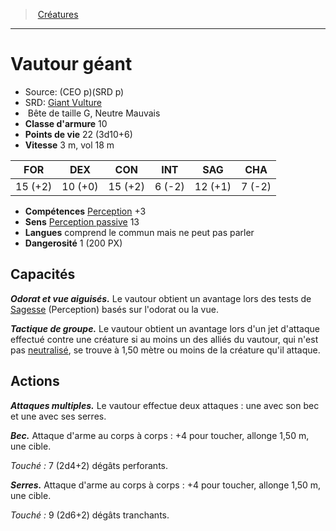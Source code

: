 ﻿---
!MonsterItem
Family: MonsterHD
Type: Bête
Size: G
Alignment: Neutre Mauvais
ArmorClass: 10
HitPoints: 22 (3d10+6)
Speed: 3 m, vol 18 m
Strength: 15 (+2)
Dexterity: 10 (+0)
Constitution: 15 (+2)
Intelligence: ' 6 (-2)'
Wisdom: 12 (+1)
Charisma: ' 7 (-2)'
Skills: '[Perception](hd_abilities_wisdom_perception.md) +3'
Senses: '[Perception passive](hd_abilities_dexterity_perception_passive.md) 13'
Languages: comprend le commun mais ne peut pas parler
Challenge: 1 (200 PX)
Id: monsters_hd.md#vautour-géant
ParentLink: monsters_hd.md#créatures
Name: Vautour géant
ParentName: Créatures
NameLevel: 1
AltName: '[Giant Vulture](srd_monsters_giant_vulture.md)'
Source: (CEO p)(SRD p)
Attributes:
  Name: Vautour géant
  Markdown: >+
    # <!--Name-->Vautour géant<!--/Name-->


    - Source: <!--Source-->(CEO p)(SRD p)<!--/Source-->

    - SRD: <!--AltName-->[Giant Vulture](srd_monsters_giant_vulture.md)<!--/AltName-->

    -  <!--Type-->Bête<!--/Type--> de taille <!--Size-->G<!--/Size-->, <!--Alignment-->Neutre Mauvais<!--/Alignment-->

    - **Classe d'armure** <!--ArmorClass-->10<!--/ArmorClass-->

    - **Points de vie** <!--HitPoints-->22 (3d10+6)<!--/HitPoints-->

    - **Vitesse** <!--Speed-->3 m, vol 18 m<!--/Speed-->


    |FOR|DEX|CON|INT|SAG|CHA|

    |---|---|---|---|---|---|

    |<!--Strength-->15 (+2)<!--/Strength-->|<!--Dexterity-->10 (+0)<!--/Dexterity-->|<!--Constitution-->15 (+2)<!--/Constitution-->|<!--Intelligence--> 6 (-2)<!--/Intelligence-->|<!--Wisdom-->12 (+1)<!--/Wisdom-->|<!--Charisma--> 7 (-2)<!--/Charisma-->|


    - **Compétences** <!--Skills-->[Perception](hd_abilities_wisdom_perception.md) +3<!--/Skills-->

    - **Sens** <!--Senses-->[Perception passive](hd_abilities_dexterity_perception_passive.md) 13<!--/Senses-->

    - **Langues** <!--Languages-->comprend le commun mais ne peut pas parler<!--/Languages-->

    - **Dangerosité** <!--Challenge-->1 (200 PX)<!--/Challenge-->


    ## Capacités


    **_Odorat et vue aiguisés._** Le vautour obtient un avantage lors des tests de [Sagesse](hd_abilities_wisdom.md) (Perception) basés sur l'odorat ou la vue.


    **_Tactique de groupe._** Le vautour obtient un avantage lors d'un jet d'attaque effectué contre une créature si au moins un des alliés du vautour, qui n'est pas [neutralisé](hd_conditions_neutralise.md), se trouve à 1,50 mètre ou moins de la créature qu'il attaque.


    ## Actions


    **_Attaques multiples._** Le vautour effectue deux attaques : une avec son bec et une avec ses serres.


    **_Bec._** Attaque d'arme au corps à corps : +4 pour toucher, allonge 1,50 m, une cible.


    _Touché :_ 7 (2d4+2) dégâts perforants.


    **_Serres._** Attaque d'arme au corps à corps : +4 pour toucher, allonge 1,50 m, une cible.


    _Touché :_ 9 (2d6+2) dégâts tranchants.

  Source: (CEO p)(SRD p)
  AltName: '[Giant Vulture](srd_monsters_giant_vulture.md)'
  Type: Bête
  Size: G
  Alignment: Neutre Mauvais
  ArmorClass: 10
  HitPoints: 22 (3d10+6)
  Speed: 3 m, vol 18 m
  Strength: 15 (+2)
  Dexterity: 10 (+0)
  Constitution: 15 (+2)
  Intelligence: ' 6 (-2)'
  Wisdom: 12 (+1)
  Charisma: ' 7 (-2)'
  Skills: '[Perception](hd_abilities_wisdom_perception.md) +3'
  Senses: '[Perception passive](hd_abilities_dexterity_perception_passive.md) 13'
  Languages: comprend le commun mais ne peut pas parler
  Challenge: 1 (200 PX)
AttributesDictionary: >+
  Name: Vautour géant

  Markdown: >+

    # <!--Name-->Vautour géant<!--/Name-->





    - Source: <!--Source-->(CEO p)(SRD p)<!--/Source-->



    - SRD: <!--AltName-->[Giant Vulture](srd_monsters_giant_vulture.md)<!--/AltName-->



    -  <!--Type-->Bête<!--/Type--> de taille <!--Size-->G<!--/Size-->, <!--Alignment-->Neutre Mauvais<!--/Alignment-->



    - **Classe d'armure** <!--ArmorClass-->10<!--/ArmorClass-->



    - **Points de vie** <!--HitPoints-->22 (3d10+6)<!--/HitPoints-->



    - **Vitesse** <!--Speed-->3 m, vol 18 m<!--/Speed-->





    |FOR|DEX|CON|INT|SAG|CHA|



    |---|---|---|---|---|---|



    |<!--Strength-->15 (+2)<!--/Strength-->|<!--Dexterity-->10 (+0)<!--/Dexterity-->|<!--Constitution-->15 (+2)<!--/Constitution-->|<!--Intelligence--> 6 (-2)<!--/Intelligence-->|<!--Wisdom-->12 (+1)<!--/Wisdom-->|<!--Charisma--> 7 (-2)<!--/Charisma-->|





    - **Compétences** <!--Skills-->[Perception](hd_abilities_wisdom_perception.md) +3<!--/Skills-->



    - **Sens** <!--Senses-->[Perception passive](hd_abilities_dexterity_perception_passive.md) 13<!--/Senses-->



    - **Langues** <!--Languages-->comprend le commun mais ne peut pas parler<!--/Languages-->



    - **Dangerosité** <!--Challenge-->1 (200 PX)<!--/Challenge-->





    ## Capacités





    **_Odorat et vue aiguisés._** Le vautour obtient un avantage lors des tests de [Sagesse](hd_abilities_wisdom.md) (Perception) basés sur l'odorat ou la vue.





    **_Tactique de groupe._** Le vautour obtient un avantage lors d'un jet d'attaque effectué contre une créature si au moins un des alliés du vautour, qui n'est pas [neutralisé](hd_conditions_neutralise.md), se trouve à 1,50 mètre ou moins de la créature qu'il attaque.





    ## Actions





    **_Attaques multiples._** Le vautour effectue deux attaques : une avec son bec et une avec ses serres.





    **_Bec._** Attaque d'arme au corps à corps : +4 pour toucher, allonge 1,50 m, une cible.





    _Touché :_ 7 (2d4+2) dégâts perforants.





    **_Serres._** Attaque d'arme au corps à corps : +4 pour toucher, allonge 1,50 m, une cible.





    _Touché :_ 9 (2d6+2) dégâts tranchants.



  Source: (CEO p)(SRD p)

  AltName: '[Giant Vulture](srd_monsters_giant_vulture.md)'

  Type: Bête

  Size: G

  Alignment: Neutre Mauvais

  ArmorClass: 10

  HitPoints: 22 (3d10+6)

  Speed: 3 m, vol 18 m

  Strength: 15 (+2)

  Dexterity: 10 (+0)

  Constitution: 15 (+2)

  Intelligence: ' 6 (-2)'

  Wisdom: 12 (+1)

  Charisma: ' 7 (-2)'

  Skills: '[Perception](hd_abilities_wisdom_perception.md) +3'

  Senses: '[Perception passive](hd_abilities_dexterity_perception_passive.md) 13'

  Languages: comprend le commun mais ne peut pas parler

  Challenge: 1 (200 PX)

---
> [Créatures](hd_monsters.md)

---

# Vautour géant

- Source: (CEO p)(SRD p)
- SRD: [Giant Vulture](srd_monsters_giant_vulture.md)
-  Bête de taille G, Neutre Mauvais
- **Classe d'armure** 10
- **Points de vie** 22 (3d10+6)
- **Vitesse** 3 m, vol 18 m

|FOR|DEX|CON|INT|SAG|CHA|
|---|---|---|---|---|---|
|15 (+2)|10 (+0)|15 (+2)| 6 (-2)|12 (+1)| 7 (-2)|

- **Compétences** [Perception](hd_abilities_wisdom_perception.md) +3
- **Sens** [Perception passive](hd_abilities_dexterity_perception_passive.md) 13
- **Langues** comprend le commun mais ne peut pas parler
- **Dangerosité** 1 (200 PX)

## Capacités

**_Odorat et vue aiguisés._** Le vautour obtient un avantage lors des tests de [Sagesse](hd_abilities_wisdom.md) (Perception) basés sur l'odorat ou la vue.

**_Tactique de groupe._** Le vautour obtient un avantage lors d'un jet d'attaque effectué contre une créature si au moins un des alliés du vautour, qui n'est pas [neutralisé](hd_conditions_neutralise.md), se trouve à 1,50 mètre ou moins de la créature qu'il attaque.

## Actions

**_Attaques multiples._** Le vautour effectue deux attaques : une avec son bec et une avec ses serres.

**_Bec._** Attaque d'arme au corps à corps : +4 pour toucher, allonge 1,50 m, une cible.

_Touché :_ 7 (2d4+2) dégâts perforants.

**_Serres._** Attaque d'arme au corps à corps : +4 pour toucher, allonge 1,50 m, une cible.

_Touché :_ 9 (2d6+2) dégâts tranchants.

